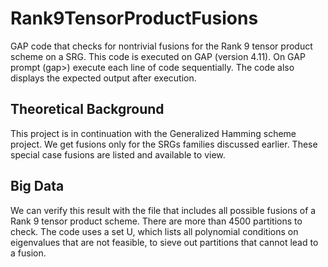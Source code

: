 # Rank9TensorProductFusions
GAP code that checks for nontrivial fusions for the Rank 9 tensor product scheme on a SRG.
This code is executed on GAP (version 4.11).
On GAP prompt (gap>) execute each line of code sequentially.
The code also displays the expected output after execution.
## Theoretical Background
This project is in continuation with the Generalized Hamming scheme project. 
We get fusions only for the SRGs families discussed earlier. These special case fusions are listed and available to view.
## Big Data
We can verify this result with the file that includes all possible fusions of a Rank 9 tensor product scheme. There are more than 4500 partitions to check.
The code uses a set U, which lists all polynomial conditions on eigenvalues that are not feasible, to sieve out partitions that cannot lead to a fusion.
